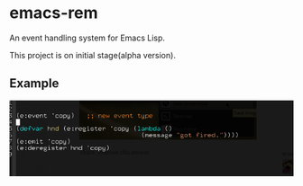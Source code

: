 # emacs-rem
An event handling system for Emacs Lisp.

This project is on initial stage(alpha version).

## Example

![Screenshot](/for%20rem.png?raw=true "screenshot")

  

                              
                              
